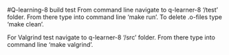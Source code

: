 #Q-learning-8 build test
From command line navigate to q-learner-8 ‘/test’ folder. From there type into command line ‘make run’. To delete .o-files type ‘make clean’.

For Valgrind test navigate to q-learner-8 ‘/src’ folder. From there type into command line  ‘make valgrind’.
